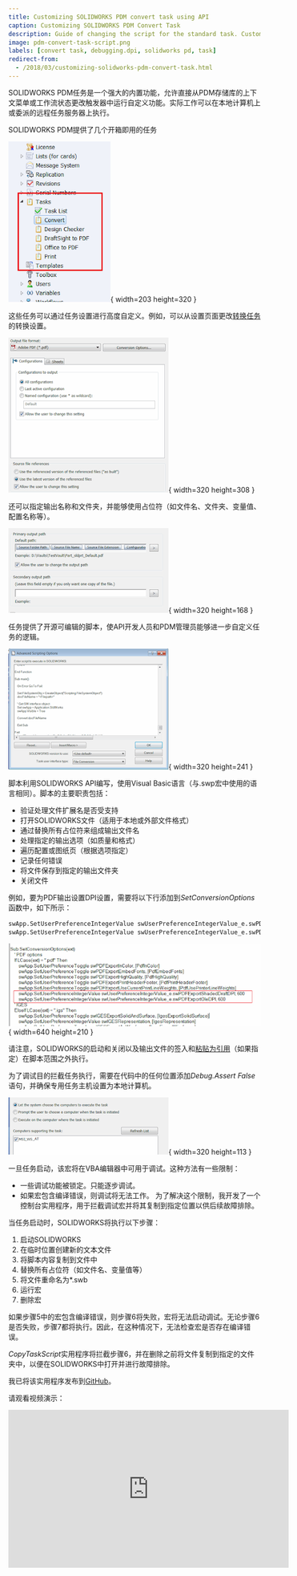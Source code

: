```yaml
---
title: Customizing SOLIDWORKS PDM convert task using API
caption: Customizing SOLIDWORKS PDM Convert Task
description: Guide of changing the script for the standard task. Custom utility to simplify the debugging of the PDM tasks
image: pdm-convert-task-script.png
labels: [convert task, debugging.dpi, solidworks pd, task]
redirect-from:
  - /2018/03/customizing-solidworks-pdm-convert-task.html
---
```


SOLIDWORKS PDM任务是一个强大的内置功能，允许直接从PDM存储库的上下文菜单或工作流状态更改触发器中运行自定义功能。实际工作可以在本地计算机上或委派的远程任务服务器上执行。

SOLIDWORKS PDM提供了几个开箱即用的任务

![管理面板中的标准任务列表](standard-sw-pdm-tasks.png){ width=203 height=320 }

这些任务可以通过任务设置进行高度自定义。例如，可以从设置页面更改[转换任务](https://help.solidworks.com/2017/english/enterprisepdm/admin/t_configure_convert.htm)的转换设置。

![转换任务的转换设置](convert-task-conversion-settings.png){ width=320 height=308 }

还可以指定输出名称和文件夹，并能够使用占位符（如文件名、文件夹、变量值、配置名称等）。

![转换任务的输出设置](convert-task-output-settings.png){ width=320 height=168 }

任务提供了开源可编辑的脚本，使API开发人员和PDM管理员能够进一步自定义任务的逻辑。

![转换任务的高级脚本选项](pdm-convert-task-script.png){ width=320 height=241 }

脚本利用SOLIDWORKS API编写，使用Visual Basic语言（与.swp宏中使用的语言相同）。脚本的主要职责包括：

* 验证处理文件扩展名是否受支持
* 打开SOLIDWORKS文件（适用于本地或外部文件格式）
* 通过替换所有占位符来组成输出文件名
* 处理指定的输出选项（如质量和格式）
* 遍历配置或图纸页（根据选项指定）
* 记录任何错误
* 将文件保存到指定的输出文件夹
* 关闭文件

例如，要为PDF输出设置DPI设置，需要将以下行添加到*SetConversionOptions*函数中，如下所示：

~~~ vb
swApp.SetUserPreferenceIntegerValue swUserPreferenceIntegerValue_e.swPDFExportShadedDraftDPI, 600
swApp.SetUserPreferenceIntegerValue swUserPreferenceIntegerValue_e.swPDFExportOleDPI, 600
~~~



![设置输出文件的DPI的代码块](set-dpi-output.png){ width=640 height=210 }

请注意，SOLIDWORKS的启动和关闭以及输出文件的签入和[粘贴为引用](https://help.solidworks.com/2012/english/enterprisepdm/fileexplorer/t_Creating_a_Topic_Reference.htm)（如果指定）在脚本范围之外执行。

为了调试目的拦截任务执行，需要在代码中的任何位置添加*Debug.Assert False*语句，并确保专用任务主机设置为本地计算机。

![选择运行任务的主机](pdm-task-host.png){ width=320 height=113 }

一旦任务启动，该宏将在VBA编辑器中可用于调试。这种方法有一些限制：

* 一些调试功能被锁定。只能逐步调试。
* 如果宏包含编译错误，则调试将无法工作。
为了解决这个限制，我开发了一个控制台实用程序，用于拦截调试宏并将其复制到指定位置以供后续故障排除。

当任务启动时，SOLIDWORKS将执行以下步骤：

1. 启动SOLIDWORKS
1. 在临时位置创建新的文本文件
1. 将脚本内容复制到文件中
1. 替换所有占位符（如文件名、变量值等）
1. 将文件重命名为*.swb
1. 运行宏
1. 删除宏

如果步骤5中的宏包含编译错误，则步骤6将失败，宏将无法启动调试。无论步骤6是否失败，步骤7都将执行。因此，在这种情况下，无法检查宏是否存在编译错误。

*CopyTaskScript*实用程序将拦截步骤6，并在删除之前将文件复制到指定的文件夹中，以便在SOLIDWORKS中打开并进行故障排除。

我已将该实用程序发布到[GitHub](https://github.com/codestackdev/pdm-copy-task-script)。

请观看视频演示：

<center>
  <iframe allow="autoplay; encrypted-media" allowfullscreen="" frameborder="0"
    width="560" height="315" src="https://www.youtube.com/embed/kNRbmTDAyBA">
  </iframe>
</center>